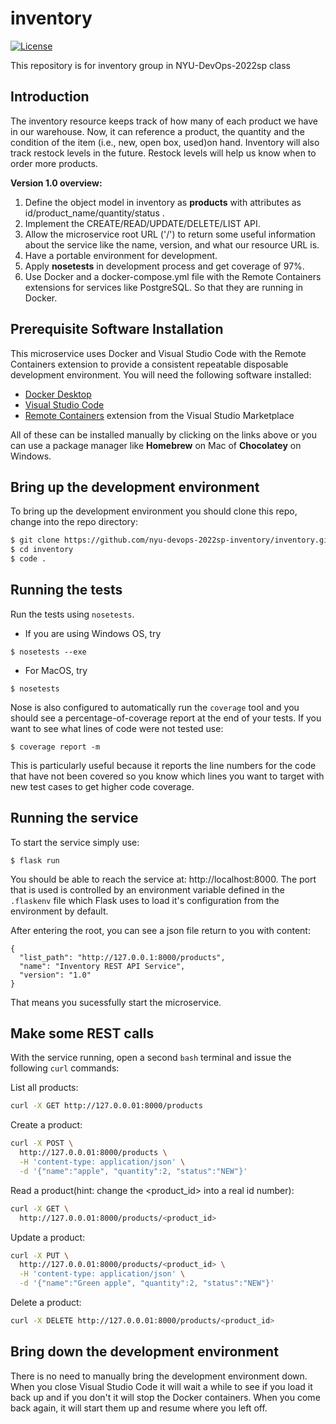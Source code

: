 # inventory
[![License](https://img.shields.io/badge/License-Apache%202.0-blue.svg)](https://opensource.org/licenses/Apache-2.0)

This repository is for inventory group in NYU-DevOps-2022sp class

## Introduction
The inventory resource keeps track of how many of each product we have in our warehouse. Now, it can reference a product, the quantity and the condition of the item (i.e., new, open box, used)on hand. Inventory will also track restock levels in the future. Restock levels will help us know when to order more products.

**Version 1.0 overview:**
1. Define the object model in inventory as **products** with attributes as id/product_name/quantity/status .
2. Implement the CREATE/READ/UPDATE/DELETE/LIST API.
3. Allow the microservice root URL ('/') to return some useful information about the service like the name, version, and what our resource URL is.
4. Have a portable environment for development.
5. Apply **nosetests** in development process and get coverage of 97%.
6. Use Docker and a docker-compose.yml file with the Remote Containers extensions for services like PostgreSQL. So that they are running in Docker.


## Prerequisite Software Installation

This microservice uses Docker and Visual Studio Code with the Remote Containers extension to provide a consistent repeatable disposable development environment.
You will need the following software installed:

- [Docker Desktop](https://www.docker.com/products/docker-desktop)
- [Visual Studio Code](https://code.visualstudio.com)
- [Remote Containers](https://marketplace.visualstudio.com/items?itemName=ms-vscode-remote.remote-containers) extension from the Visual Studio Marketplace

All of these can be installed manually by clicking on the links above or you can use a package manager like **Homebrew** on Mac of **Chocolatey** on Windows.

## Bring up the development environment

To bring up the development environment you should clone this repo, change into the repo directory:

```bash
$ git clone https://github.com/nyu-devops-2022sp-inventory/inventory.git
$ cd inventory
$ code .
```

## Running the tests

Run the tests using `nosetests`.

- If you are using Windows OS, try
```shell
$ nosetests --exe
```

- For MacOS, try
```shell
$ nosetests
```

Nose is also configured to automatically run the `coverage` tool and you should see a percentage-of-coverage report at the end of your tests. If you want to see what lines of code were not tested use:

```shell
$ coverage report -m
```

This is particularly useful because it reports the line numbers for the code that have not been covered so you know which lines you want to target with new test cases to get higher code coverage.

## Running the service

To start the service simply use:

```shell
$ flask run
```

You should be able to reach the service at: http://localhost:8000. The port that is used is controlled by an environment variable defined in the `.flaskenv` file which Flask uses to load it's configuration from the environment by default.

After entering the root, you can see a json file return to you with content:

```shell
{
  "list_path": "http://127.0.0.1:8000/products", 
  "name": "Inventory REST API Service", 
  "version": "1.0"
}
```
That means you sucessfully start the microservice.

## Make some REST calls

With the service running, open a second `bash` terminal and issue the following `curl` commands:

List all products:

```bash
curl -X GET http://127.0.0.01:8000/products 
```

Create a product:

```bash
curl -X POST \
  http://127.0.0.01:8000/products \
  -H 'content-type: application/json' \
  -d '{"name":"apple", "quantity":2, "status":"NEW"}'
```

Read a product(hint: change the <product_id> into a real id number):

```bash
curl -X GET \
  http://127.0.0.01:8000/products/<product_id>
```

Update a product:

```bash
curl -X PUT \
  http://127.0.0.01:8000/products/<product_id> \
  -H 'content-type: application/json' \
  -d '{"name":"Green apple", "quantity":2, "status":"NEW"}'
```

Delete a product:

```bash
curl -X DELETE http://127.0.0.01:8000/products/<product_id>
```

## Bring down the development environment

There is no need to manually bring the development environment down. When you close Visual Studio Code it will wait a while to see if you load it back up and if you don't it will stop the Docker containers. When you come back again, it will start them up and resume where you left off.

